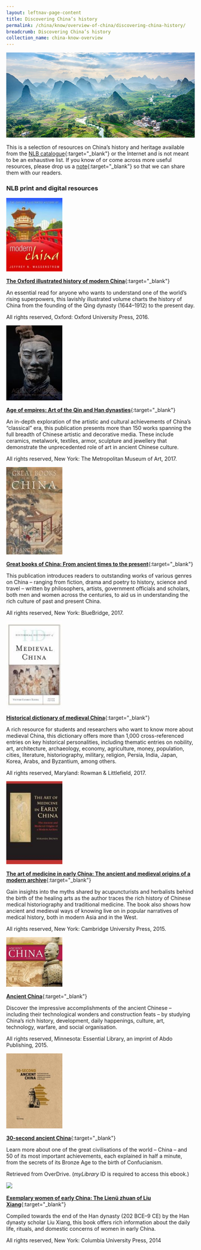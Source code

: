 ```yaml
---
layout: leftnav-page-content
title: Discovering China’s history
permalink: /china/know/overview-of-china/discovering-china-history/
breadcrumb: Discovering China’s history
collection_name: china-know-overview
---
```


<img src="\images\china-overview\discovering-china-history.jpg" alt="discovering china history banner" style="width:800px;" />

This is a selection of resources on China’s history and heritage available from the [NLB catalogue](http://catalogue.nlb.gov.sg/){:target="_blank"} or the Internet and is not meant to be an exhaustive list. If you know of or come across more useful resources, please drop us a [note](mailto:ref@nlb.gov.sg){:target="_blank"} so that we can share them with our readers.

### **NLB print and digital resources**

<img src="/images/book-covers/The-Oxford-illustrated-history-of-modern-China.jpg" style="width:150px;" />

[**The Oxford illustrated history of modern China**](http://eservice.nlb.gov.sg/item_holding.aspx?bid=202720632){:target="_blank"}

An essential read for anyone who wants to understand one of the world’s rising superpowers, this lavishly illustrated volume charts the history of China from the founding of the Qing dynasty (1644–1912) to the present day.

All rights reserved, Oxford: Oxford University Press, 2016.

<img src="/images/book-covers/Age-of-empires-Art-of-the-Qin-and-Han-dynasties.jpg" style="width:150px;" />

[**Age of empires: Art of the Qin and Han dynasties**](http://eservice.nlb.gov.sg/item_holding.aspx?bid=202837138){:target="_blank"}

An in-depth exploration of the artistic and cultural achievements of China’s “classical” era, this publication presents more than 150 works spanning the full breadth of Chinese artistic and decorative media. These include ceramics, metalwork, textiles, armor, sculpture and jewellery that demonstrate the unprecedented role of art in ancient Chinese culture.

All rights reserved, New York: The Metropolitan Museum of Art, 2017.

<img src="/images/book-covers/Great-books-of-China-From-ancient-times-to-the-present.jpg" style="width:150px;" />

[**Great books of China: From ancient times to the present**](http://eservice.nlb.gov.sg/item_holding.aspx?bid=202823866){:target="_blank"}

This publication introduces readers to outstanding works of various genres on China – ranging from fiction, drama and poetry to history, science and travel – written by philosophers, artists, government officials and scholars, both men and women across the centuries, to aid us in understanding the rich culture of past and present China.

All rights reserved, New York: BlueBridge, 2017.

<img src="/images/book-covers/Historical-dictionary-of-medieval-China.jpg" style="width:150px;" />

[**Historical dictionary of medieval China**](http://eservice.nlb.gov.sg/item_holding.aspx?bid=202945083){:target="_blank"}

A rich resource for students and researchers who want to know more about medieval China, this dictionary offers more than 1,000 cross-referenced entries on key historical personalities, including thematic entries on nobility, art, architecture, archaeology, economy, agriculture, money, population, cities, literature, historiography, military, religion, Persia, India, Japan, Korea, Arabs, and Byzantium, among others.

All rights reserved, Maryland: Rowman & Littlefield, 2017.

<img src="/images/book-covers/The-art-of-medicine-in-early-China.jpg" style="width:150px;" />

[**The art of medicine in early China: The ancient and medieval origins of a modern archive**](http://eservice.nlb.gov.sg/item_holding.aspx?bid=201920445){:target="_blank"}

Gain insights into the myths shared by acupuncturists and herbalists behind the birth of the healing arts as the author traces the rich history of Chinese medical historiography and traditional medicine. The book also shows how ancient and medieval ways of knowing live on in popular narratives of medical history, both in modern Asia and in the West.

All rights reserved, New York: Cambridge University Press, 2015.

<img src="/images/book-covers/Ancient-China.jpg" style="width:150px;" />

[**Ancient China**](http://eservice.nlb.gov.sg/item_holding.aspx?bid=201905462){:target="_blank"}

Discover the impressive accomplishments of the ancient Chinese – including their technological wonders and construction feats – by studying China’s rich history, development, daily happenings, culture, art, technology, warfare, and social organisation.

All rights reserved, Minnesota: Essential Library, an imprint of Abdo Publishing, 2015.

<img src="/images/book-covers/30-second-ancient-China.jpg" style="width:150px;" />

[**30-second ancient China**](https://singapore.libraryreserve.com/10/50/en/ContentDetails.htm?id=F903700B-C309-4C3D-9533-10DDDEBAAAA6){:target="_blank"}

Learn more about one of the great civilisations of the world – China – and 50 of its most important achievements, each explained in half a minute, from the secrets of its Bronze Age to the birth of Confucianism.

Retrieved from OverDrive. (*myLibrary* ID is required to access this ebook.)

<img src="/images/book-covers/Exemplary-women-of-early-China-The-Lienü-zhuan-of-Liu-Xiang.jpg" style="width:150px;" />

[**Exemplary women of early China: The Lienü zhuan of Liu Xiang**](http://eservice.nlb.gov.sg/item_holding.aspx?bid=202834928){:target="_blank"}

Compiled towards the end of the Han dynasty (202 BCE–9 CE) by the Han dynasty scholar Liu Xiang, this book offers rich information about the daily life, rituals, and domestic concerns of women in early China.

All rights reserved, New York: Columbia University Press, 2014